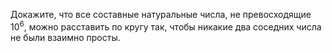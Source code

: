 Докажите, что все составные натуральные числа, не превосходящие $10^6$, 
можно расставить по кругу так, чтобы никакие два соседних числа не были 
взаимно просты.